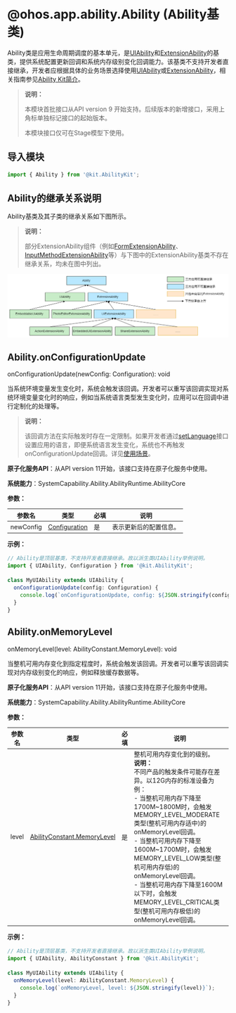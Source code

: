 # @ohos.app.ability.Ability (Ability基类)

<!--Kit: Ability Kit-->
<!--Subsystem: Ability-->
<!--Owner: @littlejerry1-->
<!--Designer: @ccllee1-->
<!--TSE: @lixueqing513-->

Ability类是应用生命周期调度的基本单元，是[UIAbility](js-apis-app-ability-uiAbility.md)和[ExtensionAbility](js-apis-app-ability-extensionAbility.md)的基类，提供系统配置更新回调和系统内存级别变化回调能力。该基类不支持开发者直接继承，开发者应根据具体的业务场景选择使用[UIAbility](js-apis-app-ability-uiAbility.md)或[ExtensionAbility](js-apis-app-ability-extensionAbility.md)，相关指南参见[Ability Kit简介](../../application-models/abilitykit-overview.md)。

> **说明：**
> 
> 本模块首批接口从API version 9 开始支持。后续版本的新增接口，采用上角标单独标记接口的起始版本。
>
> 本模块接口仅可在Stage模型下使用。

## 导入模块

```ts
import { Ability } from '@kit.AbilityKit';
```

## Ability的继承关系说明

Ability基类及其子类的继承关系如下图所示。

> **说明：**
>
> 部分ExtensionAbility组件（例如[FormExtensionAbility](../apis-form-kit/js-apis-app-form-formExtensionAbility.md)、[InputMethodExtensionAbility](../apis-ime-kit/js-apis-inputmethod-extension-ability.md)等）与下图中的ExtensionAbility基类不存在继承关系，均未在图中列出。

![ability-inheritance](../figures/image-ability-ability-inheritance.png)

## Ability.onConfigurationUpdate

onConfigurationUpdate(newConfig: Configuration): void

当系统环境变量发生变化时，系统会触发该回调。开发者可以重写该回调实现对系统环境变量变化时的响应，例如当系统语言类型发生变化时，应用可以在回调中进行定制化的处理等。

> **说明：**
>
> 该回调方法在实际触发时存在一定限制。如果开发者通过[setLanguage](../apis-ability-kit/js-apis-inner-application-applicationContext.md#applicationcontextsetlanguage11)接口设置应用的语言，即便系统语言发生变化，系统也不再触发onConfigurationUpdate回调。详见[使用场景](../../application-models/subscribe-system-environment-variable-changes.md#使用场景)。

**原子化服务API**：从API version 11开始，该接口支持在原子化服务中使用。

**系统能力**：SystemCapability.Ability.AbilityRuntime.AbilityCore

**参数：**

| 参数名 | 类型 | 必填 | 说明 |
| -------- | -------- | -------- | -------- |
| newConfig | [Configuration](js-apis-app-ability-configuration.md) | 是 | 表示更新后的配置信息。 |

**示例：**

```ts
// Ability是顶层基类，不支持开发者直接继承。故以派生类UIAbility举例说明。
import { UIAbility, Configuration } from '@kit.AbilityKit';

class MyUIAbility extends UIAbility {
  onConfigurationUpdate(config: Configuration) {
    console.log(`onConfigurationUpdate, config: ${JSON.stringify(config)}`);
  }
}
```

## Ability.onMemoryLevel

onMemoryLevel(level: AbilityConstant.MemoryLevel): void

当整机可用内存变化到指定程度时，系统会触发该回调。开发者可以重写该回调实现对内存级别变化的响应，例如释放缓存数据等。

**原子化服务API**：从API version 11开始，该接口支持在原子化服务中使用。

**系统能力**：SystemCapability.Ability.AbilityRuntime.AbilityCore

**参数：**

| 参数名 | 类型 | 必填 | 说明 |
| -------- | -------- | -------- | -------- |
| level | [AbilityConstant.MemoryLevel](js-apis-app-ability-abilityConstant.md#memorylevel) | 是 | 整机可用内存变化到的级别。<br>**说明：**<br>不同产品的触发条件可能存在差异。以12G内存的标准设备为例：<br>- 当整机可用内存下降至1700M~1800M时，会触发MEMORY_LEVEL_MODERATE类型(整机可用内存适中)的onMemoryLevel回调。<br>- 当整机可用内存下降至1600M~1700M时，会触发MEMORY_LEVEL_LOW类型(整机可用内存低)的onMemoryLevel回调。<br>- 当整机可用内存下降至1600M以下时，会触发MEMORY_LEVEL_CRITICAL类型(整机可用内存极低)的onMemoryLevel回调。|

**示例：**

```ts
// Ability是顶层基类，不支持开发者直接继承。故以派生类UIAbility举例说明。
import { UIAbility, AbilityConstant } from '@kit.AbilityKit';

class MyUIAbility extends UIAbility {
  onMemoryLevel(level: AbilityConstant.MemoryLevel) {
    console.log(`onMemoryLevel, level: ${JSON.stringify(level)}`);
  }
}
```
